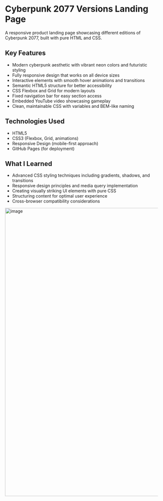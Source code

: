 # Cyberpunk 2077 Versions Landing Page

A responsive product landing page showcasing different editions of Cyberpunk 2077, built with pure HTML and CSS.

## Key Features
- Modern cyberpunk aesthetic with vibrant neon colors and futuristic styling
- Fully responsive design that works on all device sizes
- Interactive elements with smooth hover animations and transitions
- Semantic HTML5 structure for better accessibility
- CSS Flexbox and Grid for modern layouts
- Fixed navigation bar for easy section access
- Embedded YouTube video showcasing gameplay
- Clean, maintainable CSS with variables and BEM-like naming

## Technologies Used
- HTML5
- CSS3 (Flexbox, Grid, animations)
- Responsive Design (mobile-first approach)
- GitHub Pages (for deployment)

## What I Learned
- Advanced CSS styling techniques including gradients, shadows, and transitions
- Responsive design principles and media query implementation
- Creating visually striking UI elements with pure CSS
- Structuring content for optimal user experience
- Cross-browser compatibility considerations



<img width="1908" height="950" alt="image" src="https://github.com/user-attachments/assets/1d3c1333-52b9-4736-804a-2551df88634a" />
